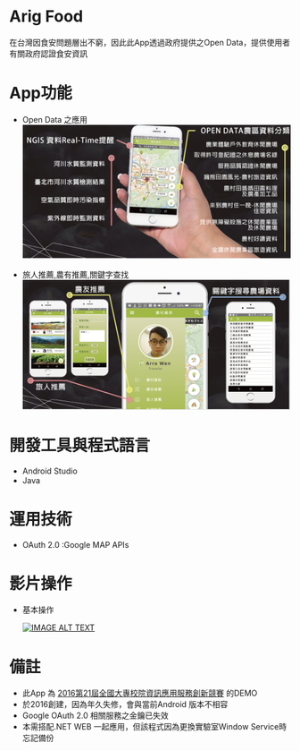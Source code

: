 # Arig Food

在台灣因食安問題層出不窮，因此此App透過政府提供之Open Data，提供使用者有關政府認證食安資訊


# App功能
 - Open Data 之應用
   [<img src="images/open-data.png">](https://github.com/percyku/AgriFoodv2/blob/master/images/open-data.png)

 - 旅人推薦,農有推薦,關鍵字查找
   [<img src="images/other-function.png">](https://github.com/percyku/AgriFoodv2/blob/master/images/other-function.png)


# 開發工具與程式語言

- Android Studio
- Java


# 運用技術

- OAuth 2.0 :Google MAP APIs 


# 影片操作

- 基本操作


  [![IMAGE ALT TEXT](https://i9.ytimg.com/vi/uugB24Dybyg/mq2.jpg?sqp=CPiprboG-oaymwEoCMACELQB8quKqQMcGADwAQH4Ac4FgAKACooCDAgAEAEYYCBlKDAwDw==&rs=AOn4CLAIFyGXshmk8phieBxxCQfNa0drwA)](https://www.youtube.com/shorts/uugB24Dybyg) 


# 備註

- 此App 為 [2016第21屆全國大專校院資訊應用服務創新競賽](https://bhuntr.com/tw/competitions/competitionalias4760071463555654) 的DEMO
- 於2016創建，因為年久失修，會與當前Android 版本不相容
- Google OAuth 2.0 相關服務之金鑰已失效
- 本需搭配.NET WEB 一起應用，但該程式因為更換實驗室Window Service時忘記備份